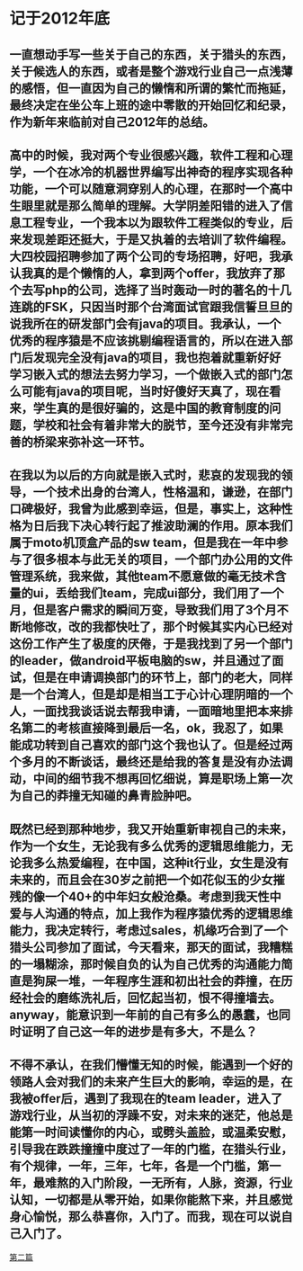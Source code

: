 # 记于2012年底
## 一直想动手写一些关于自己的东西，关于猎头的东西，关于候选人的东西，或者是整个游戏行业自己一点浅薄的感悟，但一直因为自己的懒惰和所谓的繁忙而拖延，最终决定在坐公车上班的途中零散的开始回忆和纪录，作为新年来临前对自己2012年的总结。
## 高中的时候，我对两个专业很感兴趣，软件工程和心理学，一个在冰冷的机器世界编写出神奇的程序实现各种功能，一个可以随意洞穿别人的心理，在那时一个高中生眼里就是那么简单的理解。大学阴差阳错的进入了信息工程专业，一个我本以为跟软件工程类似的专业，后来发现差距还挺大，于是又执着的去培训了软件编程。大四校园招聘参加了两个公司的专场招聘，好吧，我承认我真的是个懒惰的人，拿到两个offer，我放弃了那个去写php的公司，选择了当时轰动一时的著名的十几连跳的FSK，只因当时那个台湾面试官跟我信誓旦旦的说我所在的研发部门会有java的项目。我承认，一个优秀的程序猿是不应该挑剔编程语言的，所以在进入部门后发现完全没有java的项目，我也抱着就重新好好学习嵌入式的想法去努力学习，一个做嵌入式的部门怎么可能有java的项目呢，当时好傻好天真了，现在看来，学生真的是很好骗的，这是中国的教育制度的问题，学校和社会有着非常大的脱节，至今还没有非常完善的桥梁来弥补这一环节。
## 在我以为以后的方向就是嵌入式时，悲哀的发现我的领导，一个技术出身的台湾人，性格温和，谦逊，在部门口碑极好，我曾为此感到幸运，但是，事实上，这种性格为日后我下决心转行起了推波助澜的作用。原本我们属于moto机顶盒产品的sw team，但是我在一年中参与了很多根本与此无关的项目，一个部门办公用的文件管理系统，我来做，其他team不愿意做的毫无技术含量的ui，丢给我们team，完成ui部分，我们用了一个月，但是客户需求的瞬间万变，导致我们用了3个月不断地修改，改的我都快吐了，那个时候其实内心已经对这份工作产生了极度的厌倦，于是我找到了另一个部门的leader，做android平板电脑的sw，并且通过了面试，但是在申请调换部门的环节上，部门的老大，同样是一个台湾人，但是却是相当工于心计心理阴暗的一个人，一面找我谈话说去帮我申请，一面暗地里把本来排名第二的考核直接降到最后一名，ok，我忍了，如果能成功转到自己喜欢的部门这个我也认了。但是经过两个多月的不断谈话，最终还是给我的答复是没有办法调动，中间的细节我不想再回忆细说，算是职场上第一次为自己的莽撞无知碰的鼻青脸肿吧。
## 既然已经到那种地步，我又开始重新审视自己的未来，作为一个女生，无论我有多么优秀的逻辑思维能力，无论我多么热爱编程，在中国，这种it行业，女生是没有未来的，而且会在30岁之前把一个如花似玉的少女摧残的像一个40+的中年妇女般沧桑。考虑到我天性中爱与人沟通的特点，加上我作为程序猿优秀的逻辑思维能力，我决定转行，考虑过sales，机缘巧合到了一个猎头公司参加了面试，今天看来，那天的面试，我糟糕的一塌糊涂，那时候自负的认为自己优秀的沟通能力简直是狗屎一堆，一年程序生涯和初出社会的莽撞，在历经社会的磨练洗礼后，回忆起当初，恨不得撞墙去。anyway，能意识到一年前的自己有多么的愚蠢，也同时证明了自己这一年的进步是有多大，不是么？
## 不得不承认，在我们懵懂无知的时候，能遇到一个好的领路人会对我们的未来产生巨大的影响，幸运的是，在我被offer后，遇到了我现在的team leader，进入了游戏行业，从当初的浮躁不安，对未来的迷茫，他总是能第一时间读懂你的内心，或劈头盖脸，或温柔安慰，引导我在跌跌撞撞中度过了一年的门槛，在猎头行业，有个规律，一年，三年，七年，各是一个门槛，第一年，最难熬的入门阶段，一无所有，人脉，资源，行业认知，一切都是从零开始，如果你能熬下来，并且感觉身心愉悦，那么恭喜你，入门了。而我，现在可以说自己入门了。




 [第二篇](http://note.youdao.com/)
